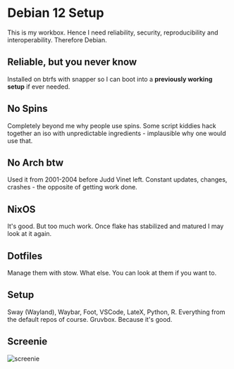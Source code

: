 # Debian 12 Setup

This is my workbox. Hence I need reliability, security, reproducibility and interoperability.  Therefore Debian.


## Reliable, but you never know

Installed on btrfs with snapper so I can boot into a **previously working setup** if ever needed.


## No Spins

Completely beyond me why people use spins. Some script kiddies hack together an iso with unpredictable ingredients - implausible why one would use that.


## No Arch btw

Used it from 2001-2004 before Judd Vinet left. Constant updates, changes, crashes - the opposite of getting work done.


## NixOS

It's good. But too much work. Once flake has stabilized and matured I may look at it again.


## Dotfiles

Manage them with stow. What else. You can look at them if you want to.


## Setup

Sway (Wayland), Waybar, Foot, VSCode, LateX, Python, R. Everything from the default repos of course. Gruvbox. Because it's good.


## Screenie

![screenie](screen.jpg)

